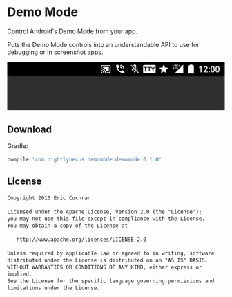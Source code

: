 Demo Mode
=====================

Control Android's Demo Mode from your app.

Puts the Demo Mode controls into an understandable API to use for debugging or in screenshot apps.

![](images/example.jpg)

Download
--------

Gradle:

```groovy
compile 'com.nightlynexus.demomode:demomode:0.1.0'
```

License
--------

    Copyright 2016 Eric Cochran

    Licensed under the Apache License, Version 2.0 (the "License");
    you may not use this file except in compliance with the License.
    You may obtain a copy of the License at

       http://www.apache.org/licenses/LICENSE-2.0

    Unless required by applicable law or agreed to in writing, software
    distributed under the License is distributed on an "AS IS" BASIS,
    WITHOUT WARRANTIES OR CONDITIONS OF ANY KIND, either express or implied.
    See the License for the specific language governing permissions and
    limitations under the License.
